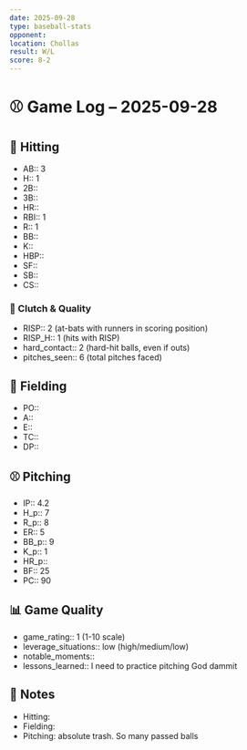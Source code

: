 ```yaml
---
date: 2025-09-28
type: baseball-stats
opponent: 
location: Chollas
result: W/L
score: 8-2
---
```


# ⚾️ Game Log – 2025-09-28

## 🥎 Hitting
- AB:: 3
- H:: 1
- 2B::
- 3B::
- HR::
- RBI:: 1
- R:: 1
- BB::
- K::
- HBP::
- SF::
- SB::
- CS::

### 🎯 Clutch & Quality
- RISP:: 2 (at-bats with runners in scoring position)
- RISP_H:: 1 (hits with RISP)
- hard_contact:: 2 (hard-hit balls, even if outs)
- pitches_seen:: 6 (total pitches faced) 

## 🧤 Fielding
- PO:: 
- A:: 
- E:: 
- TC:: 
- DP:: 

## ⚾️ Pitching
- IP:: 4.2
- H_p:: 7
- R_p:: 8
- ER:: 5
- BB_p:: 9
- K_p:: 1
- HR_p::
- BF:: 25
- PC:: 90

## 📊 Game Quality
- game_rating:: 1 (1-10 scale)
- leverage_situations:: low (high/medium/low)
- notable_moments::
- lessons_learned:: I need to practice pitching God dammit

## 📝 Notes
- Hitting:
- Fielding:
- Pitching: absolute trash. So many passed balls